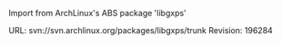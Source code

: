 Import from ArchLinux's ABS package 'libgxps'

URL: svn://svn.archlinux.org/packages/libgxps/trunk
Revision: 196284

